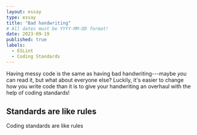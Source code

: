 ```yaml
---
layout: essay
type: essay
title: "Bad handwriting"
# All dates must be YYYY-MM-DD format!
date: 2023-09-19
published: true
labels:
  - ESLint
  - Coding Standards
---
```


Having messy code is the same as having bad handwriting---maybe _you_ can read it, but what about everyone else? Luckily, it's easier to change how you write code than it is to give your handwriting an overhaul with the help of coding standards!

## Standards are like rules

Coding standards are like rules 